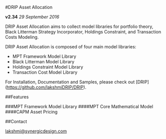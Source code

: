 #DRIP Asset Allocation

**v2.34**  *29 September 2016*

DRIP Asset Allocation aims to collect model libraries for portfolio theory, Black Litterman Strategy Incorporator, Holdings Constraint, and Transaction Costs Modeling.

DRIP Asset Allocation is composed of four main model libraries:
 * MPT Framework Model Library
 * Black Litterman Model Library
 * Holdings Constraint Model Library
 * Transaction Cost Model Library

For Installation, Documentation and Samples, please check out [DRIP] (https://github.com/lakshmiDRIP/DRIP).


##Features

###MPT Framework Model Library
####MPT Core Mathematical Model
####CAPM Asset Pricing



##Contact

lakshmi@synergicdesign.com

